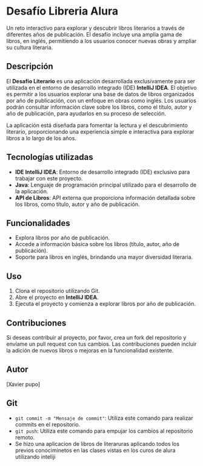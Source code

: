 # Desafío Libreria Alura
Un reto interactivo para explorar y descubrir libros literarios a través de diferentes años de publicación. El desafío incluye una amplia gama de libros, en inglés, permitiendo a los usuarios conocer nuevas obras y ampliar su cultura literaria.

## Descripción
El **Desafío Literario** es una aplicación desarrollada exclusivamente para ser utilizada en el entorno de desarrollo integrado (IDE) **IntelliJ IDEA**. El objetivo es permitir a los usuarios explorar una base de datos de libros organizados por año de publicación, con un enfoque en obras como inglés. Los usuarios podrán consultar información clave sobre los libros, como el título, autor y año de publicación, para ayudarlos en su proceso de selección.

La aplicación está diseñada para fomentar la lectura y el descubrimiento literario, proporcionando una experiencia simple e interactiva para explorar libros a lo largo de los años.

## Tecnologías utilizadas
* **IDE IntelliJ IDEA**: Entorno de desarrollo integrado (IDE) exclusivo para trabajar con este proyecto.
* **Java**: Lenguaje de programación principal utilizado para el desarrollo de la aplicación.
* **API de Libros**: API externa que proporciona información detallada sobre los libros, como título, autor y año de publicación.

## Funcionalidades
* Explora libros por año de publicación.
* Accede a información básica sobre los libros (título, autor, año de publicación).
* Soporte para libros en inglés, brindando una mayor diversidad literaria.

## Uso
1. Clona el repositorio utilizando Git.
2. Abre el proyecto en **IntelliJ IDEA**.
3. Ejecuta el proyecto y comienza a explorar libros por año de publicación.

## Contribuciones
Si deseas contribuir al proyecto, por favor, crea un fork del repositorio y envíame un pull request con tus cambios. Las contribuciones pueden incluir la adición de nuevos libros o mejoras en la funcionalidad existente.

## Autor
[Xavier pupo]

## Git
* `git commit -m "Mensaje de commit"`: Utiliza este comando para realizar commits en el repositorio.
* `git push`: Utiliza este comando para empujar los cambios al repositorio remoto.
* Se hizo una aplicacion de libros de literaruras aplicando todos los previos conociminetos en las clases vistas en los curos de alura utilizando inteliji 
